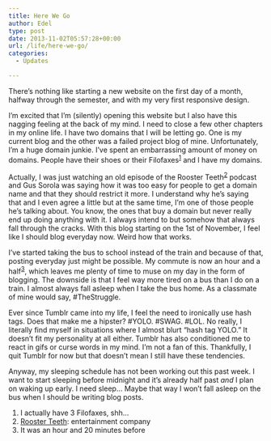 ```yaml
---
title: Here We Go
author: Edel
type: post
date: 2013-11-02T05:57:28+00:00
url: /life/here-we-go/
categories:
  - Updates

---
```

There&#8217;s nothing like starting a new website on the first day of a month, halfway through the semester, and with my very first responsive design.

I&#8217;m excited that I&#8217;m (silently) opening this website but I also have this nagging feeling at the back of my mind. I need to close a few other chapters in my online life. I have two domains that I will be letting go. One is my current blog and the other was a failed project blog of mine. Unfortunately, I&#8217;m a huge domain junkie. I&#8217;ve spent an embarrassing amount of money on domains. People have their shoes or their Filofaxes<sup class="footnote"><a href="#foot_ajs-fn-id_1-14" id="back_ajs-fn-id_1-14">1</a></sup> and I have my domains.

Actually, I was just watching an old episode of the Rooster Teeth<sup class="footnote"><a href="#foot_ajs-fn-id_2-14" id="back_ajs-fn-id_2-14">2</a></sup> podcast and Gus Sorola was saying how it was too easy for people to get a domain name and that they should restrict it more. I understand why he&#8217;s saying that and I even agree a little but at the same time, I&#8217;m one of those people he&#8217;s talking about. You know, the ones that buy a domain but never really end up doing anything with it. I always intend to but somehow that always fall through the cracks. With this blog starting on the 1st of November, I feel like I should blog everyday now. Weird how that works.

I&#8217;ve started taking the bus to school instead of the train and because of that, posting everyday just might be possible. My commute is now an hour and a half<sup class="footnote"><a href="#foot_ajs-fn-id_3-14" id="back_ajs-fn-id_3-14">3</a></sup>, which leaves me plenty of time to muse on my day in the form of blogging. The downside is that I feel way more tired on a bus than I do on a train. I almost always fall asleep when I take the bus home. As a classmate of mine would say, #TheStruggle.

Ever since Tumblr came into my life, I feel the need to ironically use hash tags. Does that make me a hipster? #YOLO. #SWAG. #LOL. No really, I literally find myself in situations where I almost blurt &#8220;hash tag YOLO.&#8221; It doesn&#8217;t fit my personality at all either. Tumblr has also conditioned me to react in gifs or curse words in my mind. I&#8217;m not a fan of this. Thankfully, I quit Tumblr for now but that doesn&#8217;t mean I still have these tendencies.

Anyway, my sleeping schedule has not been working out this past week. I want to start sleeping before midnight and it&#8217;s already half past _and_ I plan on waking up early. I need sleep&#8230; Maybe that way I won&#8217;t fall asleep on the bus when I should be writing blog posts.

<ol class="footnote">
  <li>
    <a id="foot_ajs-fn-id_1-14"></a>I actually have 3 Filofaxes, shh&#8230;&nbsp;&nbsp;<a class="ajs-back-link" href="#back_ajs-fn-id_1-14"></a>
  </li>
  <li>
    <a id="foot_ajs-fn-id_2-14"></a><a href="http://roosterteeth.com">Rooster Teeth</a>: entertainment company&nbsp;&nbsp;<a class="ajs-back-link" href="#back_ajs-fn-id_2-14"></a>
  </li>
  <li>
    <a id="foot_ajs-fn-id_3-14"></a>It was an hour and 20 minutes before&nbsp;&nbsp;<a class="ajs-back-link" href="#back_ajs-fn-id_3-14"></a>
  </li>
</ol>

<div id="ajs-fn-id_1-14" style="display:none;margin:0;" class="ajs-footnote-popup">
  <div>
    I actually have 3 Filofaxes, shh&#8230;
  </div>
</div>

<div id="ajs-fn-id_2-14" style="display:none;margin:0;" class="ajs-footnote-popup">
  <div>
    <a href="http://roosterteeth.com">Rooster Teeth</a>: entertainment company
  </div>
</div>

<div id="ajs-fn-id_3-14" style="display:none;margin:0;" class="ajs-footnote-popup">
  <div>
    It was an hour and 20 minutes before
  </div>
</div>